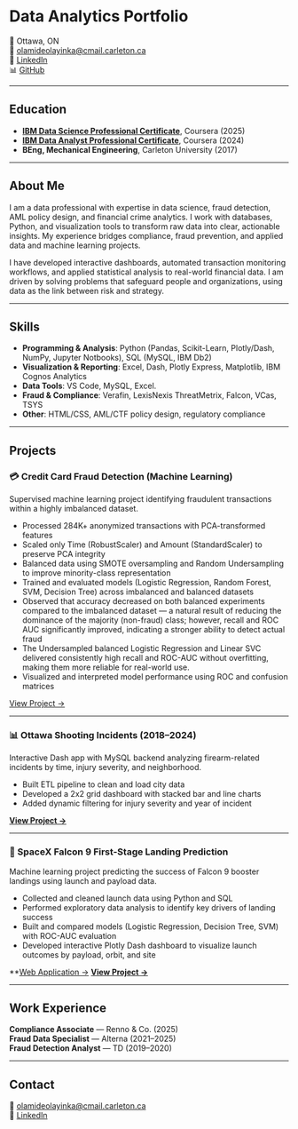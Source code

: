 # Data Analytics Portfolio

📍 Ottawa, ON   
📧 [olamideolayinka@cmail.carleton.ca](mailto:olamideolayinka@cmail.carleton.ca)  
💼 [LinkedIn](https://www.linkedin.com/in/olamide-olayinka-a8222518/)  
📊 [GitHub](https://github.com/KodeXL)

---

## Education
- **[IBM Data Science Professional Certificate](https://coursera.org/share/e417bd4c4d0c262ebc337f34a198ea7a)**, Coursera (2025) 
- **[IBM Data Analyst Professional Certificate](https://coursera.org/share/28fa2967e5b2c6b9621a3f2912f1587a)**, Coursera (2024)  
- **BEng, Mechanical Engineering**, Carleton University (2017)  

---

## About Me
I am a data professional with expertise in data science, fraud detection, AML policy design, and financial crime analytics. I work with databases, Python, and visualization tools to transform raw data into clear, actionable insights. My experience bridges compliance, fraud prevention, and applied data and machine learning projects.

I have developed interactive dashboards, automated transaction monitoring workflows, and applied statistical analysis to real-world financial data. I am driven by solving problems that safeguard people and organizations, using data as the link between risk and strategy.

---

## Skills
- **Programming & Analysis**: Python (Pandas, Scikit-Learn, Plotly/Dash, NumPy, Jupyter Notbooks), SQL (MySQL, IBM Db2)  
- **Visualization & Reporting**: Excel, Dash, Plotly Express, Matplotlib, IBM Cognos Analytics  
- **Data Tools**: VS Code, MySQL, Excel.
- **Fraud & Compliance**: Verafin, LexisNexis ThreatMetrix, Falcon, VCas, TSYS  
- **Other**: HTML/CSS, AML/CTF policy design, regulatory compliance  

---

## Projects

### 💳 Credit Card Fraud Detection (Machine Learning)
Supervised machine learning project identifying fraudulent transactions within a highly imbalanced dataset.
- Processed 284K+ anonymized transactions with PCA-transformed features
- Scaled only Time (RobustScaler) and Amount (StandardScaler) to preserve PCA integrity
- Balanced data using SMOTE oversampling and Random Undersampling to improve minority-class representation
- Trained and evaluated models (Logistic Regression, Random Forest, SVM, Decision Tree) across imbalanced and balanced datasets
- Observed that accuracy decreased on both balanced experiments compared to the imbalanced dataset — a natural result of reducing the dominance of the majority (non-fraud) class; however, recall and ROC AUC significantly improved, indicating a stronger ability to detect actual fraud
- The Undersampled balanced Logistic Regression and Linear SVC delivered consistently high recall and ROC-AUC without overfitting, making them more reliable for real-world use.
- Visualized and interpreted model performance using ROC and confusion matrices

[View Project →](https://github.com/kodexl/CreditCardFraudDetection)

---

### 📊 Ottawa Shooting Incidents (2018–2024)
Interactive Dash app with MySQL backend analyzing firearm-related incidents by time, injury severity, and neighborhood.  
- Built ETL pipeline to clean and load city data  
- Developed a 2x2 grid dashboard with stacked bar and line charts  
- Added dynamic filtering for injury severity and year of incident 

**[View Project →](https://github.com/KodeXL/Ottawa-Shootings)**

---

### 🚀 SpaceX Falcon 9 First-Stage Landing Prediction  
Machine learning project predicting the success of Falcon 9 booster landings using launch and payload data.  
- Collected and cleaned launch data using Python and SQL  
- Performed exploratory data analysis to identify key drivers of landing success  
- Built and compared models (Logistic Regression, Decision Tree, SVM) with ROC-AUC evaluation  
- Developed interactive Plotly Dash dashboard to visualize launch outcomes by payload, orbit, and site  

**[Web Application →](https://spacex-booster-landing-results.onrender.com/)
**[View Project →](https://github.com/KodeXL/Data-Science-Project)**

---  

## Work Experience
**Compliance Associate** — Renno & Co. (2025)  
**Fraud Data Specialist** — Alterna (2021–2025)  
**Fraud Detection Analyst** — TD (2019–2020)  

---

## Contact
📧 [olamideolayinka@cmail.carleton.ca](mailto:olamideolayinka@cmail.carleton.ca)  
🔗 [LinkedIn](https://www.linkedin.com/in/olamide-olayinka-a8222518/)  


